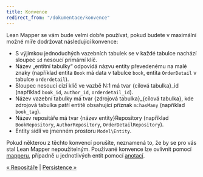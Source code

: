 ```yaml
---
title: Konvence
redirect_from: "/dokumentace/konvence"
---
```


Lean Mapper se vám bude velmi dobře používat, pokud budete v maximální možné míře dodržovat následující konvence:

* S výjimkou jednoduchých vazebních tabulek se v každé tabulce nachází sloupec `id` nesoucí primární klíč.
* Název „entitní tabulky“ odpovídá názvu entity převedenému na malé znaky (například entita `Book` má data v tabulce `book`, entita `OrderDetail` v tabulce `orderdetail`).
* Sloupec nesoucí cizí klíč ve vazbě N:1 má tvar {cílová tabulka}_id (například `book_id`, `author_id`, `orderdetail_id`).
* Název vazební tabulky má tvar {zdrojová tabulka}_{cílová tabulka}, kde zdrojová tabulka patří entitě obsahující příznak `m:hasMany` (například `book_tag`).
* Název repositáře má tvar {název entity}Repository (například `BookRepository`, `AuthorRepository`, `OrderDetailRepository`).
* Entity sídlí ve jmenném prostoru `Model\Entity`.

Pokud některou z těchto konvencí porušíte, neznamená to, že by se pro vás stal Lean Mapper nepoužitelným. Používané konvence lze ovlivnit pomocí [mapperu](/cs/docs/mapper/), případně u jednotlivých entit pomocí [anotací](/cs/docs/entity/#toc-definice-pomoci-anotaci).


[« Repositáře](/cs/docs/repositare/) | [Persistence »](/cs/docs/persistence/)
